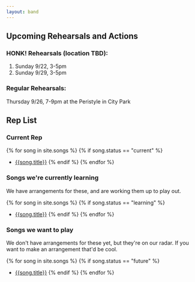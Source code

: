 ```yaml
---
layout: band
---
```


## Upcoming Rehearsals and Actions

### HONK! Rehearsals (location TBD):

1. Sunday 9/22, 3-5pm
2. Sunday 9/29, 3-5pm

### Regular Rehearsals:

Thursday 9/26, 7-9pm at the Peristyle in City Park

## Rep List

### Current Rep

{% for song in site.songs %}
{% if song.status == "current" %}
- [{{song.title}}]({{song.url}})
{% endif %}
{% endfor %}

### Songs we're currently learning
We have arrangements for these, and are working them up to play out.

{% for song in site.songs %}
{% if song.status == "learning" %}
- [{{song.title}}]({{song.url}})
{% endif %}
{% endfor %}

### Songs we want to play
We don't have arrangements for these yet, but they're on our radar.
If you want to make an arrangement that'd be cool.

{% for song in site.songs %}
{% if song.status == "future" %}
- [{{song.title}}]({{song.url}})
{% endif %}
{% endfor %}

